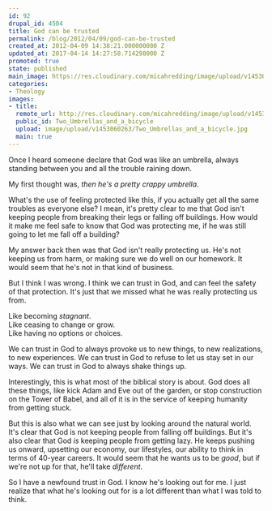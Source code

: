 ```yaml
---
id: 92
drupal_id: 4504
title: God can be trusted
permalink: /blog/2012/04/09/god-can-be-trusted
created_at: 2012-04-09 14:38:21.000000000 Z
updated_at: 2017-04-14 14:27:58.714298000 Z
promoted: true
state: published
main_image: https://res.cloudinary.com/micahredding/image/upload/v1453060263/Two_Umbrellas_and_a_bicycle.jpg
categories:
- Theology
images:
- title: 
  remote_url: http://res.cloudinary.com/micahredding/image/upload/v1453060263/Two_Umbrellas_and_a_bicycle.jpg
  public_id: Two_Umbrellas_and_a_bicycle
  upload: image/upload/v1453060263/Two_Umbrellas_and_a_bicycle.jpg
  main: true
---
```

Once I heard someone declare that God was like an umbrella, always standing between you and all the trouble raining down.

My first thought was, *then he's a pretty crappy umbrella*.

What's the use of feeling protected like this, if you actually get all the same troubles as everyone else? I mean, it's pretty clear to me that God isn't keeping people from breaking their legs or falling off buildings. How would it make me feel safe to know that God was protecting me, if he was still going to let me fall off a building?

My answer back then was that God isn't really protecting us. He's not keeping us from harm, or making sure we do well on our homework. It would seem that he's not in that kind of business.

But I think I was wrong. I think we can trust in God, and can feel the safety of that protection. It's just that we missed what he was really protecting us from.

Like becoming *stagnant*.  
Like ceasing to change or grow.  
Like having no options or choices.  
  
We can trust in God to always provoke us to new things, to new realizations, to new experiences. We can trust in God to refuse to let us stay set in our ways. We can trust in God to always shake things up.

Interestingly, this is what most of the biblical story is about. God does all these things, like kick Adam and Eve out of the garden, or stop construction on the Tower of Babel, and all of it is in the service of keeping humanity from getting stuck.

But this is also what we can see just by looking around the natural world. It's clear that God is not keeping people from falling off buildings. But it's also clear that God *is* keeping people from getting lazy. He keeps pushing us onward, upsetting our economy, our lifestyles, our ability to think in terms of 40-year careers. It would seem that he wants us to be *good*, but if we're not up for that, he'll take *different*.

So I have a newfound trust in God. I know he's looking out for me. I just realize that what he's looking out for is a lot different than what I was told to think.
